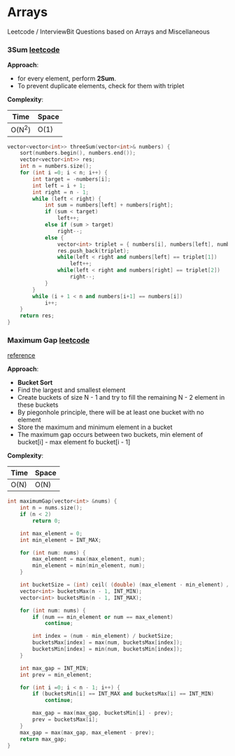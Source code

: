 # Arrays
Leetcode / InterviewBit Questions based on Arrays and Miscellaneous

### 3Sum [leetcode]()
__Approach__:  
- for every element, perform __2Sum__. 
- To prevent duplicate elements, check for them with triplet

__Complexity__:  

| Time | Space |
| --- | --- |
| O(N<sup>2</sup>) | O(1) | 

```cpp
vector<vector<int>> threeSum(vector<int>& numbers) {
	sort(numbers.begin(), numbers.end());
	vector<vector<int>> res;
	int n = numbers.size();
	for (int i =0; i < n; i++) {
		int target = -numbers[i];
		int left = i + 1;
		int right = n - 1;
		while (left < right) {
			int sum = numbers[left] + numbers[right];
			if (sum < target)
				left++;
			else if (sum > target)
				right--;
			else {
				vector<int> triplet = { numbers[i], numbers[left], numbers[right] };
				res.push_back(triplet);
				while(left < right and numbers[left] == triplet[1])
					left++;
				while(left < right and numbers[right] == triplet[2])
					right--;
			}
		}
		while (i + 1 < n and numbers[i+1] == numbers[i])
			i++;
	}
	return res;
}
```

### Maximum Gap [leetcode]()
[reference](https://leetcode.com/problems/maximum-gap/discuss/50643/bucket-sort-JAVA-solution-with-explanation-O(N)-time-and-space)

__Approach__:  
- __Bucket Sort__
- Find the largest and smallest element
- Create buckets of size N - 1 and try to fill the remaining N - 2 element in these buckets
- By piegonhole principle, there will be at least one bucket with no element
- Store the maximum and minimum element in a bucket
- The maximum gap occurs between two buckets, min element of bucket[i] - max element fo bucket[i - 1]

__Complexity__:  

| Time | Space |
| --- | --- |
| O(N) | O(N) |

```cpp
int maximumGap(vector<int> &nums) {
	int n = nums.size();
	if (n < 2)
		return 0;

	int max_element = 0;
	int min_element = INT_MAX;

	for (int num: nums) {
		max_element = max(max_element, num);
		min_element = min(min_element, num);
	}

	int bucketSize = (int) ceil( (double) (max_element - min_element) / (n - 1) );
	vector<int> bucketsMax(n - 1, INT_MIN);
	vector<int> bucketsMin(n - 1, INT_MAX);

	for (int num: nums) {
		if (num == min_element or num == max_element)
			continue;

		int index = (num - min_element) / bucketSize;
		bucketsMax[index] = max(num, bucketsMax[index]);
		bucketsMin[index] = min(num, bucketsMin[index]);
	}

	int max_gap = INT_MIN;
	int prev = min_element;

	for (int i =0; i < n - 1; i++) {
		if (bucketsMin[i] == INT_MAX and bucketsMax[i] == INT_MIN)
			continue;

		max_gap = max(max_gap, bucketsMin[i] - prev);
		prev = bucketsMax[i];
	}
	max_gap = max(max_gap, max_element - prev);
	return max_gap;
}
```